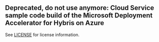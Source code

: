 Deprecated, do not use anymore:
Cloud Service sample code build of the Microsoft Deployment Accelerator for Hybris on Azure
----

See [LICENSE](LICENSE) for license information. 



